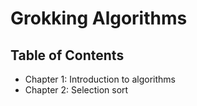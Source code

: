 # Grokking Algorithms

## Table of Contents

* Chapter 1: Introduction to algorithms
* Chapter 2: Selection sort
